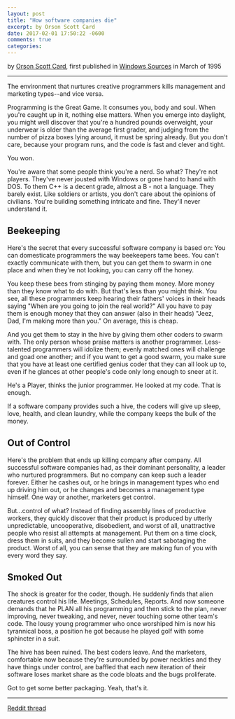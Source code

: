 ```yaml
---
layout: post
title: "How software companies die"
excerpt: by Orson Scott Card
date: 2017-02-01 17:50:22 -0600
comments: true
categories: 
---
```


by [Orson Scott Card](https://en.wikipedia.org/wiki/Orson_Scott_Card), first published in [Windows Sources](https://en.wikipedia.org/wiki/Windows_Sources) in March of 1995

---

The environment that nurtures creative programmers kills management and marketing types--and vice versa.

Programming is the Great Game. It consumes you, body and soul. When you're caught up in it, nothing else matters. When you emerge into daylight, you might well discover that you're a hundred pounds overweight, your underwear is older than the average first grader, and judging from the number of pizza boxes lying around, it must be spring already. But you don't care, because your program runs, and the code is fast and clever and tight.

You won.

You're aware that some people think you're a nerd. So what? They're not players. They've never jousted with Windows or gone hand to hand with DOS. To them C++ is a decent grade, almost a B - not a language. They barely exist. Like soldiers or artists, you don't care about the opinions of civilians. You're building something intricate and fine. They'll never understand it.

## Beekeeping

Here's the secret that every successful software company is based on: You can domesticate programmers the way beekeepers tame bees. You can't exactly communicate with them, but you can get them to swarm in one place and when they're not looking, you can carry off the honey.

You keep these bees from stinging by paying them money. More money than they know what to do with.  But that's less than you might think. You see, all these programmers keep hearing their fathers' voices in their heads saying "When are you going to join the real world?" All you have to pay them is enough money that they can answer (also in their heads) "Jeez, Dad, I'm making more than you." On average, this is cheap.

And you get them to stay in the hive by giving them other coders to swarm with. The only person whose praise matters is another programmer. Less-talented programmers will idolize them; evenly matched ones will challenge and goad one another; and if you want to get a good swarm, you make sure that you have at least one certified genius coder that they can all look up to, even if he glances at other people's code only long enough to sneer at it.

He's a Player, thinks the junior programmer. He looked at my code. That is enough.

If a software company provides such a hive, the coders will give up sleep, love, health, and clean laundry, while the company keeps the bulk of the money.

## Out of Control

Here's the problem that ends up killing company after company. All successful software companies had, as their dominant personality, a leader who nurtured programmers. But no company can keep such a leader forever.  Either he cashes out, or he brings in management types who end up driving him out, or he changes and becomes a management type himself. One way or another, marketers get control.

But...control of what? Instead of finding assembly lines of productive workers, they quickly discover that their product is produced by utterly unpredictable, uncooperative, disobedient, and worst of all, unattractive people who resist all attempts at management.  Put them on a time clock, dress them in suits, and they become sullen and start sabotaging the product. Worst of all, you can sense that they are making fun of you with every word they say.

## Smoked Out

The shock is greater for the coder, though. He suddenly finds that alien creatures control his life. Meetings, Schedules, Reports. And now someone demands that he PLAN all his programming and then stick to the plan, never improving, never tweaking, and never, never touching some other team's code.  The lousy young programmer who once worshiped him is now his tyrannical boss, a position he got because he played golf with some sphincter in a suit.

The hive has been ruined. The best coders leave. And the marketers, comfortable now because they're surrounded by power neckties and they have things under control, are baffled that each new iteration of their software loses market share as the code bloats and the bugs proliferate.

Got to get some better packaging. Yeah, that's it.

---

[Reddit thread](https://www.reddit.com/r/programming/comments/1rp49t/how_software_companies_die_by_orson_scott_card/)
